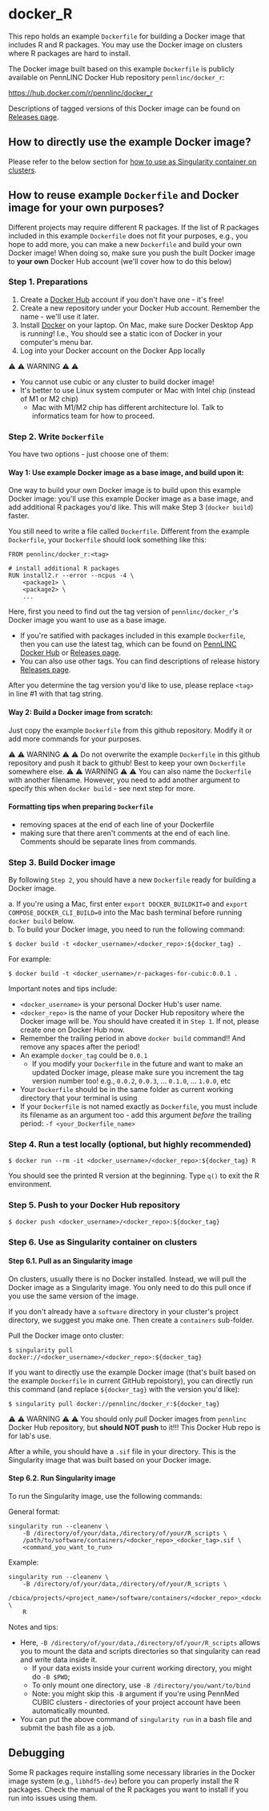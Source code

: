 # docker_R
This repo holds an example `Dockerfile` for building a Docker image that includes R and R packages.
You may use the Docker image on clusters where R packages are hard to install.

The Docker image built based on this example `Dockerfile` is publicly available on PennLINC Docker Hub repository `pennlinc/docker_r`: 

https://hub.docker.com/r/pennlinc/docker_r

Descriptions of tagged versions of this Docker image can be found on [Releases page](https://github.com/PennLINC/docker_R/releases).

## How to directly use the example Docker image?
Please refer to the below section for [how to use as Singularity container on clusters](#step-6-use-as-singularity-container-on-clusters).

## How to reuse example `Dockerfile` and Docker image for your own purposes?
Different projects may require different R packages. If the list of R packages included in this example `Dockerfile`
does not fit your purposes, e.g., you hope to add more, you can make a new `Dockerfile` and build your own Docker image!
When doing so, make sure you push the built Docker image to **your own** Docker Hub account (we'll cover how to do this below)

### Step 1. Preparations
1. Create a [Docker Hub](https://hub.docker.com/) account if you don't have one - it's free!  
2. Create a new repository under your Docker Hub account. Remember the name - we'll use it later.
3. Install [Docker](https://docs.docker.com/get-docker/) on your laptop. On Mac, make sure Docker Desktop App is *running*! I.e., You should see a static icon of Docker in your computer's menu bar.
4. Log into your Docker account on the Docker App locally 

    
⚠️ ⚠️ WARNING ⚠️ ⚠️
* You cannot use cubic or any cluster to build docker image!
* It's better to use Linux system computer or Mac with Intel chip (instead of M1 or M2 chip)
  * Mac with M1/M2 chip has different architecture lol. Talk to informatics team for how to proceed.
  
### Step 2. Write `Dockerfile`
You have two options - just choose one of them:

#### Way 1: Use example Docker image as a base image, and build upon it:
One way to build your own Docker image is to build upon this example Docker image: you'll use this example Docker image as a base image, and add additional R packages you'd like. This will make Step 3 (`docker build`) faster.

You still need to write a file called `Dockerfile`. Different from the example `Dockerfile`, your `Dockerfile` should look something like this:

```
FROM pennlinc/docker_r:<tag>

# install additional R packages 
RUN install2.r --error --ncpus -4 \
    <package1> \
    <package2> \
    ...
```

Here, first you need to find out the tag version of `pennlinc/docker_r`'s Docker image you want to use as a base image.
* If you're satified with packages included in this example `Dockerfile`, then you can use the latest tag, which can be found on [PennLINC Docker Hub](https://hub.docker.com/r/pennlinc/docker_r) or [Releases page](https://github.com/PennLINC/docker_R/releases). 
* You can also use other tags. You can find descriptions of release history [Releases page](https://github.com/PennLINC/docker_R/releases).

After you determine the tag version you'd like to use, please replace `<tag>` in line #1 with that tag string.

#### Way 2: Build a Docker image from scratch:
Just copy the example `Dockerfile` from this github repository. Modify it or add more commands for your purposes.

⚠️ ⚠️ WARNING ⚠️ ⚠️ Do not overwrite the example `Dockerfile` in this github repository and push it back to github! Best to keep your own `Dockerfile` somewhere else.
⚠️ ⚠️ WARNING ⚠️ ⚠️ You can also name the `Dockerfile` with another filename. However, you need to add another argument to specify this when `docker build` - see next step for more.

#### Formatting tips when preparing `Dockerfile`
* removing spaces at the end of each line of your Dockerfile
* making sure that there aren't comments at the end of each line. Comments should be separate lines from commands. 

### Step 3. Build Docker image
By following `Step 2`, you should have a new `Dockerfile` ready for building a Docker image.

a. If you're using a Mac, first enter `export DOCKER_BUILDKIT=0` and `export COMPOSE_DOCKER_CLI_BUILD=0` into the Mac bash terminal before running `docker build` below.  
b. To build your Docker image, you need to run the following command:
 
```
$ docker build -t <docker_username>/<docker_repo>:${docker_tag} .
```

For example:
```
$ docker build -t <docker_username>/r-packages-for-cubic:0.0.1 .
```

Important notes and tips include:
* `<docker_username>` is your personal Docker Hub's user name.
* `<docker_repo>` is the name of your Docker Hub repository where the Docker image will be. You should have created it in `Step 1`. If not, please create one on Docker Hub now.
* Remember the trailing period in above `docker build` command!! And remove any spaces after the period!
* An example `docker_tag` could be `0.0.1`
    * If you modify your `Dockerfile` in the future and want to make an updated Docker image, please make sure you increment the tag version number too! e.g., `0.0.2`, `0.0.3`, ... `0.1.0`, ... `1.0.0`, etc
* Your `Dockerfile` should be in the same folder as current working directory that your terminal is using
* If your `Dockerfile` is not named exactly as `Dockerfile`, you must include its filename as an argument too - add this argument *before* the trailing period: `-f <your_Dockerfile_name>`

### Step 4. Run a test locally (optional, but highly recommended)
 
```
$ docker run --rm -it <docker_username>/<docker_repo>:${docker_tag} R
```

You should see the printed R version at the beginning. Type `q()` to exit the R environment.

### Step 5. Push to your Docker Hub repository
 
```
$ docker push <docker_username>/<docker_repo>:${docker_tag}
```

### Step 6. Use as Singularity container on clusters
#### Step 6.1. Pull as an Singularity image
On clusters, usually there is no Docker installed. Instead, we will pull the Docker image as a Singularity image. You only need to do this pull once if you use the same version of the image.

If you don't already have a `software` directory in your cluster's project directory, we suggest you make one. Then create a `containers` sub-folder.

Pull the Docker image onto cluster:
 
```
$ singularity pull docker://<docker_username>/<docker_repo>:${docker_tag}
```

If you want to directly use the example Docker image (that's built based on the example `Dockerfile` in current GitHub repoistory), you can directly run this command (and replace `${docker_tag}` with the version you'd like):

```
$ singularity pull docker://pennlinc/docker_r:${docker_tag}
```

⚠️ ⚠️ WARNING ⚠️ ⚠️ You should only *pull* Docker images from `pennlinc` Docker Hub repository, but **should NOT push** to it!!! This Docker Hub repo is for lab's use.

After a while, you should have a `.sif` file in your directory. This is the Singularity image that was built based on your Docker image.

#### Step 6.2. Run Singularity image
To run the Singularity image, use the following commands:
 
General format:
```
singularity run --cleanenv \
    -B /directory/of/your/data,/directory/of/your/R_scripts \
    /path/to/software/containers/<docker_repo>_<docker_tag>.sif \
    <command_you_want_to_run>
```

Example:
```
singularity run --cleanenv \
    -B /directory/of/your/data,/directory/of/your/R_scripts \
    /cbica/projects/<project_name>/software/containers/<docker_repo>_<docker_tag>.sif \
    R
```

Notes and tips:
* Here, `-B /directory/of/your/data,/directory/of/your/R_scripts` allows you to mount the data and scripts directories so that singularity can read and write data inside it. 
    * If your data exists inside your current working directory, you might do `-B $PWD`;
    * To only mount one directory, use `-B /directory/you/want/to/bind`
    * Note: you might skip this `-B` argument if you're using PennMed CUBIC clusters - directories of your project account have been automatically mounted.
* You can put the above command of `singularity run` in a bash file and submit the bash file as a job.

## Debugging
Some R packages require installing some necessary libraries in the Docker image system (e.g., `libhdf5-dev`)
before you can properly install the R packages. Check the manual of the R packages you want to install if you run into issues
using them.

